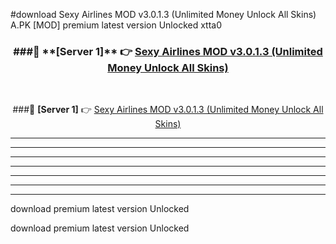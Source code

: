 #download Sexy Airlines MOD v3.0.1.3 (Unlimited Money Unlock All Skins)  A.PK [MOD] premium latest version Unlocked xtta0 



<div align="center">
<h3>###🔹 **[Server 1]** 👉 <a href="https://download1apk.web.app/">Sexy Airlines MOD v3.0.1.3 (Unlimited Money Unlock All Skins) </a></h3><br>


###🔹 **[Server 1]** 👉 <a href="https://download1apk.web.app/">Sexy Airlines MOD v3.0.1.3 (Unlimited Money Unlock All Skins) </a></h3>
</div>



----------------------------------------------------------

----------------------------------------------------------

----------------------------------------------------------

----------------------------------------------------------

----------------------------------------------------------

----------------------------------------------------------

----------------------------------------------------------

download premium latest version Unlocked

download premium latest version Unlocked
